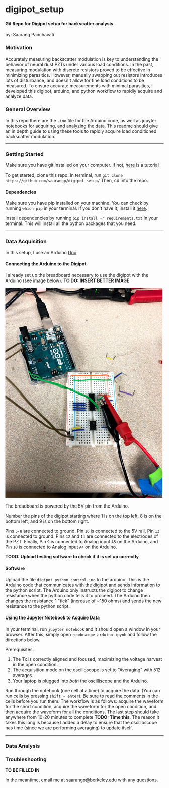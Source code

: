 # digipot_setup

#### Git Repo for Digipot setup for backscatter analysis
by: Saarang Panchavati


### Motivation

Accurately measuring backscatter modulation is key to understanding the behavior of neural dust PZTs under various load conditions. In the past, measuring modulation with discrete resistors proved to be effective in minimizing parasitics. However, manually swapping out resistors introduces lots of disturbance, and doesn't allow for fine load conditions to be measured. To ensure accurate measurements with minimal parasitics, I developed this digipot, arduino, and python workflow to rapidly acquire and analyze data.  

### General Overview

In this repo there are the `.ino` file for the Arduino code, as well as jupyter notebooks for acquiring, and analyzing the data. This readme should give an in depth guide to using these tools to rapidly acquire load conditioned backscatter modulation. 

***
### Getting Started

Make sure you have git installed on your computer. If not, [here](https://www.atlassian.com/git/tutorials/install-git) is a tutorial

To get started, clone this repo: In terminal, run `git clone https://github.com/saarangp/digipot_setup/`
Then, cd into the repo.

#### Dependencies
Make sure you have pip installed on your machine. You can check by running `which pip` in your terminal. If you don't have it, install it [here](https://pip.pypa.io/en/stable/installing/).

Install dependencies by running `pip install -r requirements.txt` in your terminal. This will install all the python packages that you need.

***
### Data Acquisition 

In this setup, I use an Arduino [Uno](https://store.arduino.cc/usa/arduino-uno-rev3).

#### Connecting the Arduino to the Digipot

I already set up the breadboard necessary to use the digipot with the Arduino (see image below). **TO DO: INSERT BETTER IMAGE**

<img src="https://github.com/saarangp/digipot_setup/blob/master/figures/IMG_3501.jpg" alt="drawing" width="500"/>

The breadboard is powered by the 5V pin from the Arduino. 

Number the pins of the digipot starting where 1 is on the top left, 8 is on the bottom left, and 9 is on the bottom right.

Pins `5-8` are connected to ground. Pin `16` is connected to the 5V rail. Pin `13` is connected to ground. 
Pins `12` and `14` are connected to the electrodes of the PZT. 
Finally, Pin `9` is connected to Analog input `A5` on the Arduino, and Pin `10` is connected to Analog input `A4` on the Arduino. 

**TODO: Upload testing software to check if it is set up correctly**

#### Software

Upload the file `digipot_python_control.ino` to the arduino.
This is the Arduino code that communicates with the digipot and sends information to the python script. The Arduino only instructs the digipot to change resistance when the python code tells it to proceed. The Arduino then changes the resistance 1 "tick" (increase of ~150 ohms) and sends the new resistance to the python script. 


#### Using the Jupyter Notebook to Acquire Data

In your terminal, run `jupyter notebook` and it should open a window in  your browser. After this, simply open `readoscope_arduino.ipynb` and follow the directions below. 

Prerequisites: 
1) The Tx is correctly aligned and focused, maximizing the voltage harvest in the open condition. 
2) The acquisition mode on the oscilloscope is set to "Averaging" with 512 averages. 
3) Your laptop is plugged into _both_ the oscilliscope and the Arduino. 

Run through the notebook (one cell at a time) to acquire the data. (You can run cells by pressing `shift + enter`). Be sure to read the comments in the cells before you run them. The workflow is as follows: acquire the waveform for the short condition, acquire the waveform for the open condition, and then acquire the waveform for all the conditions. The last step should take anywhere from 10-20 minutes to complete **TODO: Time this**. The reason it takes this long is because I added a delay to ensure that the oscilloscope has time (since we are performing averaging) to update itself. 
***

### Data Analysis

### Troubleshooting
**TO BE FILLED IN**

In the meantime, email me at saarangp@berkeley.edu with any questions. 
